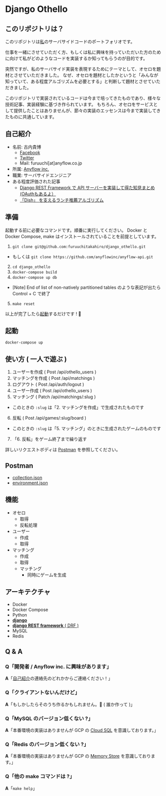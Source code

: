 # Django Othello

## このリポジトリは？

このリポジトリは[私](https://github.com/furuuchitakahiro)のサーバサイドコードのポートフォリオです。

仕事を一緒にさせていただく方、もしくは私に興味を持っていただいた方のために向けて私がどのようなコードを実装するか知ってもらうのが目的です。

突然ですが、私のサーバサイド実装を表現するためにテーマとして、オセロを題材とさせていただきました。
なぜ、オセロを題材としたかというと「みんなが知っていて、ある程度アルゴリズムを必要とする」と判断して題材とさせていただきました。

このリポジトリで実装されているコードは今まで培ってきたものであり、様々な技術記事、実装経験に基づき作られています。
もちろん、オセロをサービスとして提供したことはありませんが、節々の実装のエッセンスは今まで実装してきたものに共通しています。

## 自己紹介

- 名前: 古内貴博
  - [Facebook](https://www.facebook.com/takahiro.furuuchi.37)
  - [Twitter](https://twitter.com/furuuchin)
  - Mail: furuuchi[at]anyflow.co.jp
- 所属: [Anyflow inc.](https://anyflow.co.jp/)
- 職業: サーバサイドエンジニア
- ある程度評価された記事
  - [Django REST Framework で API サーバーを実装して得た知見まとめ(OAuthもあるよ）](https://qiita.com/furuuchin/items/c6d6230aa327ad7b337a)
  - [「Dish」 を支えるランチ推薦アルゴリズム](https://note.mu/furuchin/n/neaaadbd60aee)

## 準備

起動する前に必要なコマンドです。順番に実行してください。
Docker と Docker Compose, make はインストールされていることを前提としています。

1. `git clone git@github.com:furuuchitakahiro/django_othello.git`
  - もしくは `git clone https://github.com/anyflowinc/anyflow-api.git`
2. `cd django_othello`
3. `docker-compose build`
4. `docker-compose up db`
  - [Note] End of list of non-natively partitioned tables のような表記が出たら Control + C で終了
5. `make reset`

以上が完了したら[起動](#起動)するだけです ! :tada:

## 起動

`docker-compose up`

## 使い方 ( 一人で遊ぶ )

1. ユーザーを作成 ( Post /api/othello_users )
2. マッチングを作成 ( Post /api/matchings )
3. ログアウト ( Post /api/auth/logout )
4. ユーザー作成  ( Post /api/othello_users )
5. マッチング ( Patch /api/matchings/:slug )
  - このときの `:slug` は「2. マッチングを作成」で生成されたものです
6. 反転 ( Post /api/games/:slug/board )
  - このときの `:slug` は「5. マッチング」のときに生成されたゲームのものです
7. 「6. 反転」をゲーム終了まで繰り返す

詳しいリクエストボディは [Postman](#postman) を参照してください。

## Postman

- [collection.json](./django_othello.postman_collection.json)
- [environment.json](./django_othello.postman_environment.json)


## 機能

- オセロ
  - 取得
  - 反転処理
- ユーザー
  - 作成
  - 取得
- マッチング
  - 作成
  - 取得
  - マッチング
    - 同時にゲームを生成

## アーキテクチャ

- Docker
- Docker Compose
- Python
- [**django**](https://github.com/django/django)
- [**django REST framework** ( DRF )](https://github.com/encode/django-rest-framework)
- MySQL
- Redis

## Q & A

### Q「開発者 / Anyflow inc. に興味があります」

**A**「[自己紹介](#自己紹介)の連絡先のどれかからご連絡ください！」

### Q「クライアントないんだけど」

**A**「もしかしたらそのうち作るかもしれません。:bow: ( 誰か作って )」

### Q「MySQL のバージョン低くない ?」

**A**「本番環境の実装はありませんが GCP の [Cloud SQL](https://cloud.google.com/sql/?hl=ja) を意識しております。」

### Q「Redis のバージョン低くない ?」

**A**「本番環境の実装はありませんが GCP の [Memory Store](https://cloud.google.com/memorystore/?hl=ja) を意識しております。」

### Q「他の make コマンドは ?」

**A**「`make help`」
